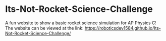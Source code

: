 # Its-Not-Rocket-Science-Challenge
A fun website to show a basic rocket science simulation for AP Physics C! 
The website can be viewed at the link: https://roboticsdev1584.github.io/Its-Not-Rocket-Science-Challenge/
